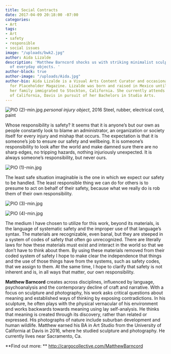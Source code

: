 ```yaml
---
title: Social Contracts
date: 2017-04-09 20:18:00 -07:00
categories:
- Art
tags:
- Art
- safety
- responsible
- social issues
image: "/uploads/bwk2.jpg"
author: Aida Lizalde
description: 'Matthew Barncord shocks us with striking minimalist sculptures reminiscent
  of everyday objects. '
author-block: true
author-image: "/uploads/Aida.jpg"
author-bio: Aida Lizalde is a Visual Arts Content Curator and occasional contributor
  for Placeholder Magazine. Lizalde was born and raised in Mexico until age 15, when
  her family immigrated to Stockton, California. She currently attends the University
  of California, Davis in pursuit of her Bachelors in Studio Arts.
---
```


![PIO (2)-min.jpg](/uploads/PIO%20(2)-min.jpg)
*personal injury object*, 2016
Steel, rubber, electrical cord, paint

Whose responsibility is safety? It seems that it is anyone’s but our own as people constantly look to blame an administrator, an organization or society itself for every injury and mishap that occurs. The expectation is that it is someone’s job to ensure our safety and wellbeing. It is someone’s responsibility to look after the world and make damned sure there are no sharp edges, no tripping hazards, nothing injuriously unexpected. It is always someone’s responsibility, but never ours.

![PIO (1)-min.jpg](/uploads/PIO%20(1)-min.jpg)

The least safe situation imaginable is the one in which we expect our safety to be handled. The least responsible thing we can do for others is to presume to act on behalf of their safety, because what we really do is rob them of their own responsibility.

![PIO (3)-min.jpg](/uploads/PIO%20(3)-min.jpg)
  
![PIO (4)-min.jpg](/uploads/PIO%20(4)-min.jpg)

The medium I have chosen to utilize for this work, beyond its materials, is the language of systematic safety and the improper use of that language’s syntax. The materials are recognizable, even banal, but they are steeped in a system of codes of safety that often go unrecognized. There are literally laws for how these materials must exist and interact in the world so that we don’t have to think about them. By using these materials removed from their coded system of safety I hope to make clear the independence that things and the use of those things have from the systems, such as safety codes, that we assign to them. At the same time, I hope to clarify that safety is not inherent and is, in all ways that matter, our own responsibility.
 
 
**Matthew Barncord** creates across disciplines, influenced by language, psychoanalysis and the contemporary decline of craft and narrative. With a focus on sculpture and photography, his work asks critical questions about meaning and established ways of thinking by exposing contradictions. In his sculpture, he often plays with the physical vernacular of his environment and works backwards towards meaning using lay self-analysis. He thinks that meaning is created through its discovery, rather than related or expressed. His photographs of nature include suburban development and human wildlife. Matthew earned his BA in Art Studio from the University of California at Davis in 2016, where he studied sculpture and photography. He currently lives near Sacramento, Ca.

**Find out more: **
http://cargocollective.com/MatthewBarncord